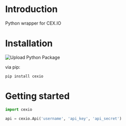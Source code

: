 # Introduction
Python wrapper for CEX.IO

# Installation
![Upload Python Package](https://github.com/fasetto/python-cexio/workflows/Upload%20Python%20Package/badge.svg)

via pip:

`pip install cexio`

# Getting started

```python
import cexio

api = cexio.Api('username', 'api_key', 'api_secret')

```
